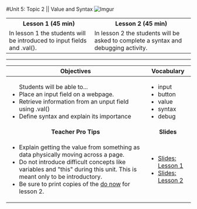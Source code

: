 #Unit 5: Topic 2 ||  Value and Syntax
![Imgur](http://i.imgur.com/KwaFtIPm.png)

<table>
<tr>
	<th>Lesson 1 (45 min)</th>
	<th>Lesson 2 (45 min)</th>
</tr>
<tr>

<tr>
	<td>In lesson 1 the students will be introduced to input fields and .val().</td>
	<td> In lesson 2 the students will be asked to complete a syntax and debugging activity. </td>
</tr>
</table>

***


| Objectives | Vocabulary |
|-------|-------|
| <ul>Students will be able to...<li> Place an input field on a webpage.</li> <li>Retrieve information from an unput field using .val()</li> <li>Define syntax and explain its importance</li></ul>  | <ul> <li>input</li> <li>button</li> <li>value</li> <li>syntax</li><li>debug</li></ul> | 
| <center> **Teacher Pro Tips** </center> |<center> **Slides** </center> |
|<ul><li>Explain getting the value from something as data physically moving across a page.</li><li>Do not introduce difficult concepts like variables and "this" during this unit. This is meant only to be introductory.</li><li>Be sure to print copies of the [do now](https://docs.google.com/document/d/1chqckBLOcJH3Vdrh9zC6AuJ-3UEs6M51WNNv2_usIf0/edit) for lesson 2. </li></ul>| <ul><li><a target="_blank" href = "https://docs.google.com/presentation/d/1zxgpue4og_d0x0jNrvFxpfh-pyq-kS6g2qXPBzBiKq8/edit#slide=id.g12ee5b58a7_0_0">Slides: Lesson 1</a></li> <li><a target="_blank" href = "https://docs.google.com/presentation/d/1zxgpue4og_d0x0jNrvFxpfh-pyq-kS6g2qXPBzBiKq8/edit#slide=id.g14ed8f4727_0_76">Slides: Lesson 2</a></li></ul> |




